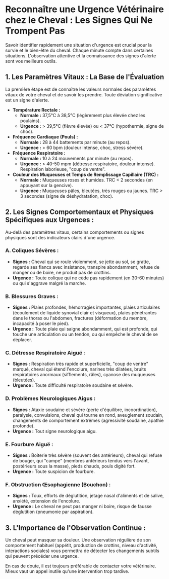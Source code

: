 # Reconnaître une Urgence Vétérinaire chez le Cheval : Les Signes Qui Ne Trompent Pas

Savoir identifier rapidement une situation d'urgence est crucial pour la survie et le bien-être du cheval. Chaque minute compte dans certaines situations. L'observation attentive et la connaissance des signes d'alerte sont vos meilleurs outils.

## 1. Les Paramètres Vitaux : La Base de l'Évaluation

La première étape est de connaître les valeurs normales des paramètres vitaux de votre cheval et de savoir les prendre. Toute déviation significative est un signe d'alerte.

*   **Température Rectale :**
    *   **Normale :** 37,5°C à 38,5°C (légèrement plus élevée chez les poulains).
    *   **Urgence :** > 39,5°C (fièvre élevée) ou < 37°C (hypothermie, signe de choc).
*   **Fréquence Cardiaque (Pouls) :**
    *   **Normale :** 28 à 44 battements par minute (au repos).
    *   **Urgence :** > 60 bpm (douleur intense, choc, stress sévère).
*   **Fréquence Respiratoire :**
    *   **Normale :** 10 à 24 mouvements par minute (au repos).
    *   **Urgence :** > 40-50 mpm (détresse respiratoire, douleur intense). Respiration laborieuse, "coup de ventre".
*   **Couleur des Muqueuses et Temps de Remplissage Capillaire (TRC) :**
    *   **Normale :** Muqueuses roses et humides. TRC < 2 secondes (en appuyant sur la gencive).
    *   **Urgence :** Muqueuses pâles, bleutées, très rouges ou jaunes. TRC > 3 secondes (signe de déshydratation, choc).

## 2. Les Signes Comportementaux et Physiques Spécifiques aux Urgences :

Au-delà des paramètres vitaux, certains comportements ou signes physiques sont des indicateurs clairs d'une urgence.

### A. Coliques Sévères :

*   **Signes :** Cheval qui se roule violemment, se jette au sol, se gratte, regarde ses flancs avec insistance, transpire abondamment, refuse de manger ou de boire, ne produit pas de crottins.
*   **Urgence :** Toute colique qui ne cède pas rapidement (en 30-60 minutes) ou qui s'aggrave malgré la marche.

### B. Blessures Graves :

*   **Signes :** Plaies profondes, hémorragies importantes, plaies articulaires (écoulement de liquide synovial clair et visqueux), plaies pénétrantes dans le thorax ou l'abdomen, fractures (déformation du membre, incapacité à poser le pied).
*   **Urgence :** Toute plaie qui saigne abondamment, qui est profonde, qui touche une articulation ou un tendon, ou qui empêche le cheval de se déplacer.

### C. Détresse Respiratoire Aiguë :

*   **Signes :** Respiration très rapide et superficielle, "coup de ventre" marqué, cheval qui étend l'encolure, narines très dilatées, bruits respiratoires anormaux (sifflements, râles), cyanose des muqueuses (bleutées).
*   **Urgence :** Toute difficulté respiratoire soudaine et sévère.

### D. Problèmes Neurologiques Aigus :

*   **Signes :** Ataxie soudaine et sévère (perte d'équilibre, incoordination), paralysie, convulsions, cheval qui tourne en rond, aveuglement soudain, changements de comportement extrêmes (agressivité soudaine, apathie profonde).
*   **Urgence :** Tout signe neurologique aigu.

### E. Fourbure Aiguë :

*   **Signes :** Boiterie très sévère (souvent des antérieurs), cheval qui refuse de bouger, qui "campe" (membres antérieurs tendus vers l'avant, postérieurs sous la masse), pieds chauds, pouls digité fort.
*   **Urgence :** Toute suspicion de fourbure.

### F. Obstruction Œsophagienne (Bouchon) :

*   **Signes :** Toux, efforts de déglutition, jetage nasal d'aliments et de salive, anxiété, extension de l'encolure.
*   **Urgence :** Le cheval ne peut pas manger ni boire, risque de fausse déglutition (pneumonie par aspiration).

## 3. L'Importance de l'Observation Continue :

Un cheval peut masquer sa douleur. Une observation régulière de son comportement habituel (appétit, production de crottins, niveau d'activité, interactions sociales) vous permettra de détecter les changements subtils qui peuvent précéder une urgence.

En cas de doute, il est toujours préférable de contacter votre vétérinaire. Mieux vaut un appel inutile qu'une intervention trop tardive.
